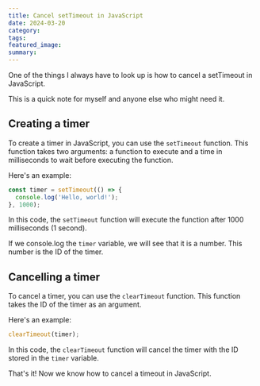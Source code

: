 ```yaml
---
title: Cancel setTimeout in JavaScript
date: 2024-03-20
category: 
tags: 
featured_image: 
summary: 
---
```


One of the things I always have to look up is how to cancel a setTimeout in JavaScript.

This is a quick note for myself and anyone else who might need it.

## Creating a timer

To create a timer in JavaScript, you can use the `setTimeout` function. This function takes two arguments: a function to execute and a time in milliseconds to wait before executing the function.

Here's an example:

```JavaScript
const timer = setTimeout(() => {
  console.log('Hello, world!');
}, 1000);
```

In this code, the `setTimeout` function will execute the function after 1000 milliseconds (1 second).

If we console.log the `timer` variable, we will see that it is a number. This number is the ID of the timer.

## Cancelling a timer

To cancel a timer, you can use the `clearTimeout` function. This function takes the ID of the timer as an argument.

Here's an example:

```JavaScript
clearTimeout(timer);
```

In this code, the `clearTimeout` function will cancel the timer with the ID stored in the `timer` variable.

That's it! Now we know how to cancel a timeout in JavaScript.
